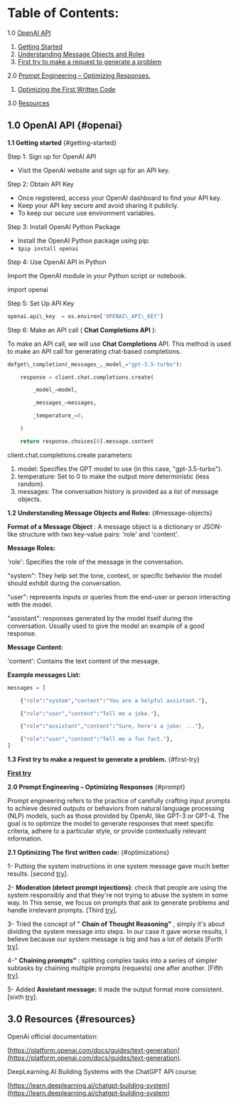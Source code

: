 # **Table of Contents:**

1.0 [OpenAI API](#openai)
1. [Getting Started](#getting-started) 
2. [Understanding Message Objects and Roles](#message-objects) 
3. [First try to make a request to generate a problem](#first-try)

2.0 [Prompt Engineering – Optimizing Responses.](#prompt)
1. [Optimizing the First Written Code](#optimizations)

3.0 [Resources](#resources)

## **1.0 OpenAI API** {#openai}

**1.1 Getting started** {#getting-started} 

Step 1: Sign up for OpenAI API

- Visit the OpenAI website and sign up for an API key.

Step 2: Obtain API Key

- Once registered, access your OpenAI dashboard to find your API key.
- Keep your API key secure and avoid sharing it publicly.
- To keep our secure use environment variables.

Step 3: Install OpenAI Python Package

- Install the OpenAI Python package using pip:
- ```$pip install openai```

Step 4: Use OpenAI API in Python

Import the OpenAI module in your Python script or notebook.

import openai

Step 5: Set Up API Key

```py
openai.api\_key  = os.environ['OPENAI\_API\_KEY']
```

Step 6: Make an API call ( **Chat Completions API** ):

To make an API call, we will use **Chat Completions** API. This method is used to make an API call for generating chat-based completions.

```py
defget\_completion(_messages_,_model_="gpt-3.5-turbo"):

    response = client.chat.completions.create(

        _model_=model,

        _messages_=messages,

        _temperature_=0,

    )

    return response.choices[0].message.content
```

client.chat.completions.create parameters:

1. model: Specifies the GPT model to use (in this case, "gpt-3.5-turbo").
2. temperature: Set to 0 to make the output more deterministic (less random).
3. messages: The conversation history is provided as a list of message objects.

**1.2**  **Understanding Message Objects and Roles:** {#message-objects}

**Format of a Message Object** : A message object is a dictionary or JSON-like structure with two key-value pairs: 'role' and 'content'.

**Message Roles:**

'role': Specifies the role of the message in the conversation.

"system": They help set the tone, context, or specific behavior the model should exhibit during the conversation.

"user": represents inputs or queries from the end-user or person interacting with the model.

"assistant": responses generated by the model itself during the conversation. Usually used to give the model an example of a good response.

**Message Content:**

'content': Contains the text content of the message.

**Example messages List:**

```py
messages = [

    {"role":"system","content":"You are a helpful assistant."},

    {"role":"user","content":"Tell me a joke."},

    {"role":"assistant","content":"Sure, here's a joke: ..."},

    {"role":"user","content":"Tell me a fun fact."},
]
```

**1.3 First try to make a request to generate a problem.** {#first-try}

[**First try**](https://github.com/OsamaX01/Optimizing-OpenAI-aPI/blob/main/try_1.py)

**2.0 Prompt Engineering – Optimizing Responses** {#prompt}

Prompt engineering refers to the practice of carefully crafting input prompts to achieve desired outputs or behaviors from natural language processing (NLP) models, such as those provided by OpenAI, like GPT-3 or GPT-4. The goal is to optimize the model to generate responses that meet specific criteria, adhere to a particular style, or provide contextually relevant information.

**2.1**  **Optimizing The first written code:** {#optimizations}

1- Putting the system instructions in one system message gave much better results. [second [try](https://github.com/OsamaX01/Optimizing-OpenAI-aPI/blob/main/try_2.py)].

2- **Moderation (detect prompt injections)**: check that people are using the system responsibly and that they're not trying to abuse the system in some way. In This sense, we focus on prompts that ask to generate problems and handle irrelevant prompts. [Third [try](https://github.com/OsamaX01/Optimizing-OpenAI-aPI/blob/main/try_3.py)].

3- Tried the concept of " **Chain of Thought Reasoning"** , simply it's about dividing the system message into steps. In our case it gave worse results, I believe because our system message is big and has a lot of details [Forth [try](https://github.com/OsamaX01/Optimizing-OpenAI-aPI/blob/main/try_4_chain_of_thought.py)].

4-" **Chaining prompts"** : splitting complex tasks into a series of simpler subtasks by chaining multiple prompts (requests) one after another. [Fifth [try](https://github.com/OsamaX01/Optimizing-OpenAI-aPI/blob/main/try_5_chaining_prompts.py)].

5- Added **Assistant message:** it made the output format more consistent. [sixth [try](https://github.com/OsamaX01/Optimizing-OpenAI-aPI/blob/main/try_6_assistant.py)].

## **3.0 Resources** {#resources}

OpenAi official documentation:

[https://platform.openai.com/docs/guides/text-generation](https://platform.openai.com/docs/guides/text-generation).

DeepLearning.AI Building Systems with the ChatGPT API course:

[https://learn.deeplearning.ai/chatgpt-building-system](https://learn.deeplearning.ai/chatgpt-building-system)